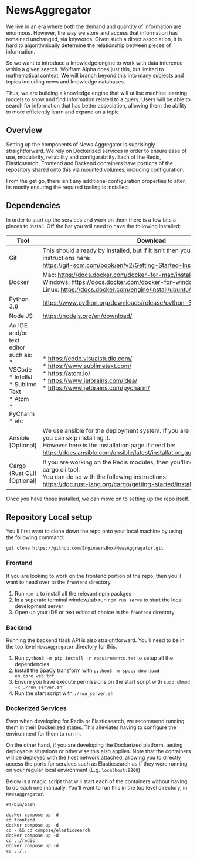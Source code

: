# NewsAggregator

We live in an era where both the demand and quantity of information are enormous. However, the way we store and access that information has remained unchanged, via keywords. Given such a direct association, it is hard to algorithmically determine the relationship between pieces of information.

So we want to introduce a knowledge engine to work with data inference within a given search. Wolfram Alpha does just this, but limited to mathematical context. We will branch beyond this into many subjects and topics including news and knowledge databases.

Thus, we are building a knowledge engine that will utilise machine learning models to show and find information related to a query. Users will be able to search for information that has better association, allowing them the ability to more efficiently learn and expand on a topic

## Overview

Setting up the components of News Aggregator is suprisingly straightforward. We rely on Dockerized services in order to ensure ease of use, modularity, reliability and configurability. Each of the Redis, Elasticsearch, Frontend and Backend containers have portions of the repository shared onto this via mounted volumes, including configuration.

From the get go, there isn’t any additional configuration properties to alter, its mostly ensuring the required tooling is installed.

## Dependencies

In order to start up the services and work on them there is a few bits a pieces to install. Off the bat you will need to have the following installed:

| Tool                                                                                                           	| Download                                                                                                                                                                                                                                             	|
|----------------------------------------------------------------------------------------------------------------	|------------------------------------------------------------------------------------------------------------------------------------------------------------------------------------------------------------------------------------------------------	|
| Git                                                                                                            	| This should already by installed, but if it isn’t then you can find installation instructions here:<br><https://git-scm.com/book/en/v2/Getting-Started-Installing-Git>                                                                               	|
| Docker                                                                                                         	| Mac: <https://docs.docker.com/docker-for-mac/install/><br>Windows: <https://docs.docker.com/docker-for-windows/install/><br>Linux: <https://docs.docker.com/engine/install/ubuntu/>                                                                  	|
| Python 3.8                                                                                                     	| <https://www.python.org/downloads/release/python-3810/>                                                                                                                                                                                              	|
| Node JS                                                                                                        	| <https://nodejs.org/en/download/>                                                                                                                                                                                                                    	|
| An IDE and/or text editor such as:<br>* VSCode<br>* IntelliJ<br>* Sublime Text<br>* Atom<br>* PyCharm<br>* etc 	| * <https://code.visualstudio.com/><br>* <https://www.sublimetext.com/><br>* <https://atom.io/><br>* <https://www.jetbrains.com/idea/><br>* <https://www.jetbrains.com/pycharm/>                                                                      	|
| Ansible [Optional]                                                                                             	| We use ansible for the deployment system. If you are not working on it then you can skip installing it.<br>However here is the installation page if need be:<br><https://docs.ansible.com/ansible/latest/installation_guide/intro_installation.html> 	|
| Cargo (Rust CLI) [Optional]                                                                                    	| If you are working on the Redis modules, then you’ll need to install Rust’s cargo cli tool.<br>You can do so with the following instructions:<br><https://doc.rust-lang.org/cargo/getting-started/installation.html>                                 	|

Once you have those installed, we can move on to setting up the repo itself.

## Repository Local setup

You’ll first want to clone down the repo onto your local machine by using the following command:

```shell
git clone https://github.com/EngineersBox/NewsAggregator.git
```

### Frontend

If you are looking to work on the frontend portion of the repo, then you’ll want to head over to the `frontend` directory.

1. Run `npm i` to install all the relevant npm packges
2. In a seperate terminal window/tab run `npm run serve` to start the local development server
3. Open up your IDE or text editor of choice in the `frontend` directory

### Backend

Running the backend flask API is also straightforward. You’ll need to be in the top level `NewsAggregator` directory for this.

1. Run `python3 -m pip install -r requirements.txt` to setup all the dependencies
2. Install the SpaCy transform with `python3 -m spacy download en_core_web_trf`
3. Ensure you have execute permissions on the start script with `sudo chmod +x ./run_server.sh`
4. Run the start script with `./run_server.sh`

### Dockerized Services

Even when developing for Redis or Elasticsearch, we recommend running them in their Dockerized states. This alleviates having to configure the environment for them to run in.

On the other hand, if you are developing the Dockerized platform, testing deployable situations or otherwise this also applies. Note that the containers will be deployed with the host network attached, allowing you to directly access the ports for services such as Elasticsearch as if they were running on your regular local environment (E.g. `localhost:9200`)

Below is a magic script that will start each of the containers without having to do each one manually. You’ll want to run this in the top level directory, in `NewsAggregator`.

```shell
#!/bin/bash

docker compose up -d
cd frontend
docker compose up -d
cd - && cd compose/elasticsearch
docker compose up -d
cd ../redis
docker compose up -d
cd ../..
```
